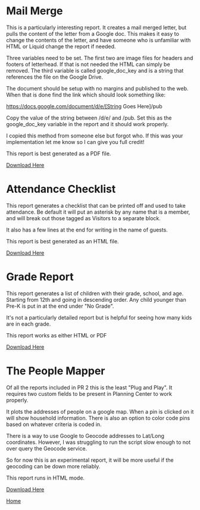 # Mail Merge

This is a particularly interesting report. It creates a mail merged letter, but pulls the content of the letter from a Google doc. This makes it easy to change the contents of the letter, and have someone who is unfamiliar with HTML or Liquid change the report if needed.

Three variables need to be set. The first two are image files for headers and footers of letterhead. If that is not needed the HTML can simply be removed. The third variable is called google_doc_key and is a string that references the file on the Google Drive.

The document should be setup with no margins and published to the web. When that is done find the link which should look something like:

https://docs.google.com/document/d/e/[String Goes Here]/pub

Copy the value of the string between /d/e/ and /pub. Set this as the google_doc_key variable in the report and it should work properly.

I copied this method from someone else but forgot who. If this was your implementation let me know so I can give you full credit!

This report is best generated as a PDF file.

[Download Here](https://raw.githubusercontent.com/tschieck/PCO-Reports/master/mail_merge.liquid)

# Attendance Checklist

This report generates a checklist that can be printed off and used to take attendance. Be default it will put an asterisk by any name that is a member, and will break out those tagged as Visitors to a separate block.

It also has a few lines at the end for writing in the name of guests.

This report is best generated as an HTML file.

[Download Here](https://raw.githubusercontent.com/tschieck/PCO-Reports/master/attendance_checklist.liquid)

# Grade Report

This report generates a list of children with their grade, school, and age. Starting from 12th and going in descending order. Any child younger than Pre-K is put in at the end under "No Grade".

It's not a particularly detailed report but is helpful for seeing how many kids are in each grade.

This report works as either HTML or PDF

[Download Here](https://raw.githubusercontent.com/tschieck/PCO-Reports/master/grade_report.liquid)

# The People Mapper

Of all the reports included in PR 2 this is the least "Plug and Play". It requires two custom fields to be present in Planning Center to work properly.

It plots the addresses of people on a google map. When a pin is clicked on it will show household information. There is also an option to color code pins based on whatever criteria is coded in.

There is a way to use Google to Geocode addresses to Lat/Long coordinates. However, I was struggling to run the script slow enough to not over query the Geocode service.

So for now this is an experimental report, it will be more useful if the geocoding can be down more reliably.

This report runs in HTML mode.

[Download Here](https://raw.githubusercontent.com/tschieck/PCO-Reports/master/people_mapper.liquid)

[Home](../)
